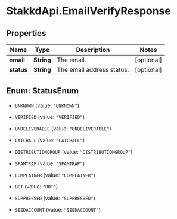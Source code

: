 # StakkdApi.EmailVerifyResponse

## Properties

Name | Type | Description | Notes
------------ | ------------- | ------------- | -------------
**email** | **String** | The email. | [optional] 
**status** | **String** | The email address status. | [optional] 



## Enum: StatusEnum


* `UNKNOWN` (value: `"UNKNOWN"`)

* `VERIFIED` (value: `"VERIFIED"`)

* `UNDELIVERABLE` (value: `"UNDELIVERABLE"`)

* `CATCHALL` (value: `"CATCHALL"`)

* `DISTRIBUTIONGROUP` (value: `"DISTRIBUTIONGROUP"`)

* `SPAMTRAP` (value: `"SPAMTRAP"`)

* `COMPLAINER` (value: `"COMPLAINER"`)

* `BOT` (value: `"BOT"`)

* `SUPPRESSED` (value: `"SUPPRESSED"`)

* `SEEDACCOUNT` (value: `"SEEDACCOUNT"`)




